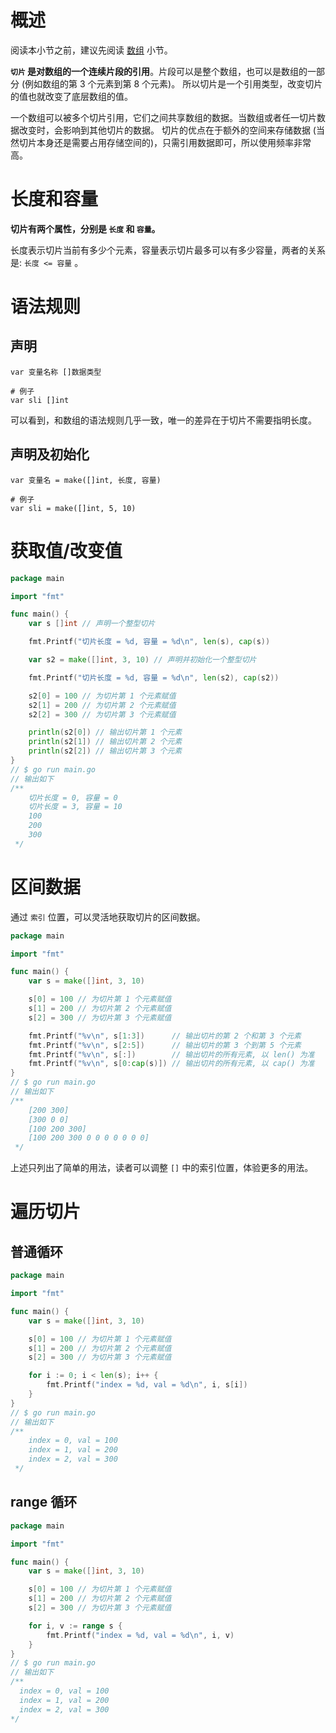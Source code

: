 # 概述
阅读本小节之前，建议先阅读 [数组](array.md) 小节。

**`切片` 是对数组的一个连续片段的引用**。片段可以是整个数组，也可以是数组的一部分 (例如数组的第 3 个元素到第 8 个元素)。
所以切片是一个引用类型，改变切片的值也就改变了底层数组的值。

一个数组可以被多个切片引用，它们之间共享数组的数据。当数组或者任一切片数据改变时，会影响到其他切片的数据。
切片的优点在于额外的空间来存储数据 (当然切片本身还是需要占用存储空间的)，只需引用数据即可，所以使用频率非常高。

# 长度和容量
**切片有两个属性，分别是 `长度` 和 `容量`。**

长度表示切片当前有多少个元素，容量表示切片最多可以有多少容量，两者的关系是: `长度 <= 容量` 。

# 语法规则 
## 声明
```shell
var 变量名称 []数据类型

# 例子
var sli []int
```
可以看到，和数组的语法规则几乎一致，唯一的差异在于切片不需要指明长度。

## 声明及初始化
```shell
var 变量名 = make([]int, 长度, 容量)

# 例子
var sli = make([]int, 5, 10)
```

# 获取值/改变值
```go
package main

import "fmt"

func main() {
	var s []int // 声明一个整型切片

	fmt.Printf("切片长度 = %d, 容量 = %d\n", len(s), cap(s))

	var s2 = make([]int, 3, 10) // 声明并初始化一个整型切片

	fmt.Printf("切片长度 = %d, 容量 = %d\n", len(s2), cap(s2))

	s2[0] = 100 // 为切片第 1 个元素赋值
	s2[1] = 200 // 为切片第 2 个元素赋值
	s2[2] = 300 // 为切片第 3 个元素赋值

	println(s2[0]) // 输出切片第 1 个元素
	println(s2[1]) // 输出切片第 2 个元素
	println(s2[2]) // 输出切片第 3 个元素
}
// $ go run main.go
// 输出如下 
/**
    切片长度 = 0, 容量 = 0
    切片长度 = 3, 容量 = 10
    100
    200
    300
 */
```

# 区间数据
通过 `索引` 位置，可以灵活地获取切片的区间数据。
```go
package main

import "fmt"

func main() {
	var s = make([]int, 3, 10)

	s[0] = 100 // 为切片第 1 个元素赋值
	s[1] = 200 // 为切片第 2 个元素赋值
	s[2] = 300 // 为切片第 3 个元素赋值

	fmt.Printf("%v\n", s[1:3])      // 输出切片的第 2 个和第 3 个元素
	fmt.Printf("%v\n", s[2:5])      // 输出切片的第 3 个到第 5 个元素
	fmt.Printf("%v\n", s[:])        // 输出切片的所有元素, 以 len() 为准
	fmt.Printf("%v\n", s[0:cap(s)]) // 输出切片的所有元素, 以 cap() 为准
}
// $ go run main.go
// 输出如下 
/**
    [200 300]
    [300 0 0]
    [100 200 300]
    [100 200 300 0 0 0 0 0 0 0]
 */
```

上述只列出了简单的用法，读者可以调整 `[]` 中的索引位置，体验更多的用法。

# 遍历切片

## 普通循环
```go
package main

import "fmt"

func main() {
	var s = make([]int, 3, 10)

	s[0] = 100 // 为切片第 1 个元素赋值
	s[1] = 200 // 为切片第 2 个元素赋值
	s[2] = 300 // 为切片第 3 个元素赋值

	for i := 0; i < len(s); i++ {
		fmt.Printf("index = %d, val = %d\n", i, s[i])
	}
}
// $ go run main.go
// 输出如下 
/**
    index = 0, val = 100
    index = 1, val = 200
    index = 2, val = 300
 */
```

## range 循环
```go
package main

import "fmt"

func main() {
	var s = make([]int, 3, 10)

	s[0] = 100 // 为切片第 1 个元素赋值
	s[1] = 200 // 为切片第 2 个元素赋值
	s[2] = 300 // 为切片第 3 个元素赋值

	for i, v := range s {
		fmt.Printf("index = %d, val = %d\n", i, v)
	}
}
// $ go run main.go
// 输出如下 
/**
  index = 0, val = 100
  index = 1, val = 200
  index = 2, val = 300
*/
```